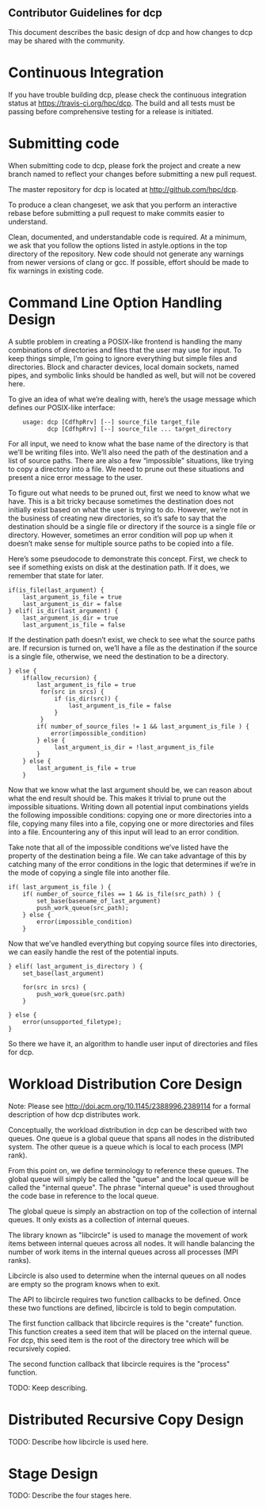 Contributor Guidelines for dcp
------------------------------
This document describes the basic design of dcp and how changes to dcp may
be shared with the community.

Continuous Integration
======================
If you have trouble building dcp, please check the continuous integration
status at <https://travis-ci.org/hpc/dcp>. The build and all tests must be
passing before comprehensive testing for a release is initiated.

Submitting code
===============
When submitting code to dcp, please fork the project and create a new branch
named to reflect your changes before submitting a new pull request.

The master repository for dcp is located at <http://github.com/hpc/dcp>.

To produce a clean changeset, we ask that you perform an interactive rebase
before submitting a pull request to make commits easier to understand.

Clean, documented, and understandable code is required. At a minimum, we ask
that you follow the options listed in astyle.options in the top directory of
the repository. New code should not generate any warnings from newer versions
of clang or gcc. If possible, effort should be made to fix warnings in
existing code.

Command Line Option Handling Design
===================================
A subtle problem in creating a POSIX-like frontend is handling the many
combinations of directories and files that the user may use for input. To keep
things simple, I’m going to ignore everything but simple files and directories.
Block and character devices, local domain sockets, named pipes, and symbolic
links should be handled as well, but will not be covered here.

To give an idea of what we’re dealing with, here’s the usage message which
defines our POSIX-like interface:

````
    usage: dcp [CdfhpRrv] [--] source_file target_file
           dcp [CdfhpRrv] [--] source_file ... target_directory
````

For all input, we need to know what the base name of the directory is that
we’ll be writing files into. We’ll also need the path of the destination and a
list of source paths. There are also a few “impossible” situations, like trying
to copy a directory into a file. We need to prune out these situations and
present a nice error message to the user.

To figure out what needs to be pruned out, first we need to know what we have.
This is a bit tricky because sometimes the destination does not initially exist
based on what the user is trying to do. However, we’re not in the business of
creating new directories, so it’s safe to say that the destination should be a
single file or directory if the source is a single file or directory. However,
sometimes an error condition will pop up when it doesn’t make sense for
multiple source paths to be copied into a file.

Here’s some pseudocode to demonstrate this concept. First, we check to see if
something exists on disk at the destination path. If it does, we remember that
state for later.

````
if(is_file(last_argument) {
    last_argument_is_file = true
    last_argument_is_dir = false
} elif( is_dir(last_argument) {
    last_argument_is_dir = true
    last_argument_is_file = false
````

If the destination path doesn’t exist, we check to see what the source paths
are. If recursion is turned on, we’ll have a file as the destination if the
source is a single file, otherwise, we need the destination to be a directory.

````
} else {
    if(allow_recursion) {
        last_argument_is_file = true
         for(src in srcs) {
             if (is_dir(src)) {
                 last_argument_is_file = false
             }
         }
        if( number_of_source_files != 1 && last_argument_is_file ) {
            error(impossible_condition)
        } else {
             last_argument_is_dir = !last_argument_is_file
        }
    } else {
        last_argument_is_file = true
    }
````

Now that we know what the last argument should be, we can reason about what
the end result should be. This makes it trivial to prune out the impossible
situations. Writing down all potential input combinations yields the following
impossible conditions: copying one or more directories into a file, copying
many files into a file, copying one or more directories and files into a file.
Encountering any of this input will lead to an error condition.

Take note that all of the impossible conditions we’ve listed have the property
of the destination being a file. We can take advantage of this by catching
many of the error conditions in the logic that determines if we’re in the mode
of copying a single file into another file.

````
if( last_argument_is_file ) {
    if( number_of_source_files == 1 && is_file(src_path) ) {
        set_base(basename_of_last_argument)
        push_work_queue(src_path);
    } else {
        error(impossible_condition)
    }
````

Now that we’ve handled everything but copying source files into directories,
we can easily handle the rest of the potential inputs.

````
} elif( last_argument_is_directory ) {
    set_base(last_argument)

    for(src in srcs) {
        push_work_queue(src.path)
    }

} else {
    error(unsupported_filetype);
}
````

So there we have it, an algorithm to handle user input of directories and files
for dcp.

Workload Distribution Core Design
=================================
Note: Please see <http://doi.acm.org/10.1145/2388996.2389114> for a formal
description of how dcp distributes work.

Conceptually, the workload distribution in dcp can be described with two
queues. One queue is a global queue that spans all nodes in the distributed
system. The other queue is a queue which is local to each process (MPI rank).

From this point on, we define terminology to reference these queues. The global
queue will simply be called the "queue" and the local queue will be called the
"internal queue". The phrase "internal queue" is used throughout the code base
in reference to the local queue.

The global queue is simply an abstraction on top of the collection of internal
queues. It only exists as a collection of internal queues.

The library known as "libcircle" is used to manage the movement of work items
between internal queues across all nodes. It will handle balancing the number
of work items in the internal queues across all processes (MPI ranks).

Libcircle is also used to determine when the internal queues on all nodes are
empty so the program knows when to exit.

The API to libcircle requires two function callbacks to be defined. Once these
two functions are defined, libcircle is told to begin computation.

The first function callback that libcircle requires is the "create" function.
This function creates a seed item that will be placed on the internal queue.
For dcp, this seed item is the root of the directory tree which will be
recursively copied.

The second function callback that libcircle requires is the "process" function.

TODO: Keep describing.

Distributed Recursive Copy Design
=================================
TODO: Describe how libcircle is used here.

Stage Design
============
TODO: Describe the four stages here.
